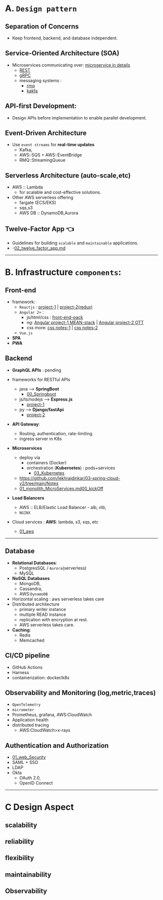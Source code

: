 # A. `Design pattern`
## Separation of Concerns
- Keep frontend, backend, and database independent.

## Service-Oriented Architecture (SOA)
- Microservices communicating over: [microservice in details](https://github.com/lekhrajdinkar/03-spring-cloud-v2/tree/main/Notes) 
  - [REST](../../docs/00_Springboot/02_web/04_REST.md)
  - [gRPC](../../docs/00_Springboot/02_web/08_gRPC%2Bwebflux.md)
  - messaging systems :
    - [rmq](../../06_messaging/rmq) 
    - [kakfa](../../06_messaging/kakfa)
  
## API-first Development:
- Design APIs before implementation to enable parallel development.

## Event-Driven Architecture
- Use `event streams` for **real-time updates** 
  - Kafka, 
  - AWS::SQS + AWS::EventBridge
  - RMQ::StreamingQueue

## Serverless Architecture (auto-scale,etc)
- AWS :: Lambda
  - for scalable and cost-effective solutions.
- Other AWS serverless offering 
  - fargate (ECS/EKS)
  - sqs,s3
  - AWS DB :: DynamoDB,Aurora

## Twelve-Factor App :point_left:
- Guidelines for building `scalable` and `maintainable` applications.
- -[02_twelve_factor_app.md](02_twelve_factor_app.md)

---
# B. Infrastructure `components`:
## Front-end
- framework:
  - `Reactjs` : [project-1](https://github.com/lekhrajdinkar/01-Frontend-reactJs) | [project-2(redux)](https://github.com/lekhrajdinkar/01-Frontend-ReactJS-16-redux)
  - `Angular 2+` :  
    - js/html/css : [front-end-pack](https://github.com/lekhrajdinkar/01-front-end-pack)
    - ng: [Angular project-1 MEAN-stack](https://github.com/lekhrajdinkar/01-Frontend-MEAN-stack) | [Angular project-2 OTT](https://github.com/lekhrajdinkar/99-project-01-OTT-ng)
    - css more: [css notes-1](https://github.com/lekhrajdinkar/Notes-HTML5-CSS3/tree/master/NOTES-CSS) | [css notes-2](https://github.com/lekhrajdinkar/Notes-HTML5-CSS3/tree/master/NOTES)
  - `Vue.js`
- **SPA**
- **PWA**

## Backend 
- **GraphQL APIs** : pending
- frameworks for RESTful APIs
  - java --> **SpringBoot** 
    - [00_Springboot](../../docs/00_Springboot)
  - js/ts/nodejs --> **Express.js** 
    - [project-1](https://github.com/lekhrajdinkar/02-Backend-API-NodeJS)
  - py --> **Django/fastApi**
    - [project-2](https://github.com/lekhrajdinkar/02-Backend-Python)

- **API Gateway**:
  - Routing, authentication, rate-limiting
  - ingress server in K8s
- **Microservices**
  - deploy via
    - containers (Docker) 
    - orchestration (**Kubernetes**) : pods+services
      - [03_Kubernetes](../../03_Kubernetes)
  - https://github.com/lekhrajdinkar/03-spring-cloud-v2/tree/main/Notes
  - [01_monolith_MicroServices.md](../../03_Kubernetes/00_kickOff/01_monolith_MicroServices.md)[00_kickOff](../../03_Kubernetes/00_kickOff)
- **Load Balancers**
  - AWS :: ELB/Elastic Load Balancer - alb, nlb,
  - `NGINX`
- Cloud services : **AWS**: lambda, s3, sqs, etc
  - [01_aws](../../01_aws)
  
---
##  Database
- **Relational Databases**: 
  - PostgresSQL / `Aurora`(serverless)
  - MySQL
- **NoSQL Databases**
  - MongoDB, 
  - Cassandra, 
  - AWS:`DynamoDB`
- Horizontal scaling : aws serverless takes care
- Distributed architecture 
  - primary writer instance
  - multiple READ instance
  - replication with encryption at rest.
  - AWS serverless takes care.
- **Caching**: 
  - Redis
  - Memcached

## CI/CD pipeline
- GitHub Actions
- Harness
- containerization: docker/k8s

## Observability and Monitoring (log,metric,traces)
- `OpenTelemetry`
- `micrometer`
- Prometheus, grafana, AWS:CloudWatch
- Application health 
- distributed tracing
  - AWS:CloudWatch>x-rays

## Authentication and Authorization
- [01_web_Security](../01_web_Security)
- SAML + SSO
- LDAP
- Okta
  - OAuth 2.0,
  - OpenID Connect

---
# C Design Aspect
## scalability
## reliability
## flexibility
## maintainability
## Observability